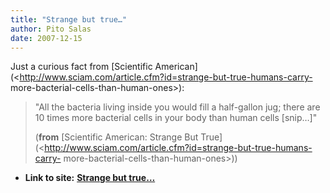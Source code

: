 ```yaml
---
title: "Strange but true…"
author: Pito Salas
date: 2007-12-15
---
```


Just a curious fact from [Scientific
American](<http://www.sciam.com/article.cfm?id=strange-but-true-humans-carry-
more-bacterial-cells-than-human-ones>):

> "All the bacteria living inside you would fill a half-gallon jug; there are
> 10 times more bacterial cells in your body than human cells [snip…]"
>
> (**from** [Scientific American: Strange But
> True](<http://www.sciam.com/article.cfm?id=strange-but-true-humans-carry-
> more-bacterial-cells-than-human-ones>))


* **Link to site:** **[Strange but true…](None)**
